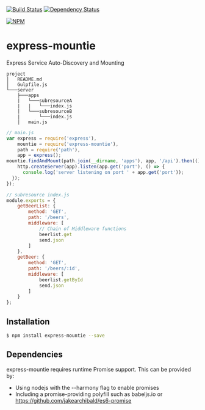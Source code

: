 [![Build Status](https://travis-ci.org/atsid/express-mountie.svg?branch=master)](https://travis-ci.org/atsid/express-mountie)
[![Dependency Status](https://david-dm.org/atsid/express-mountie.svg)](https://david-dm.org/atsid/express-mountie)

[![NPM](https://nodei.co/npm/express-mountie.png)](https://nodei.co/npm/express-mountie/)

# express-mountie
Express Service Auto-Discovery and Mounting

```
project
│   README.md
│   Gulpfile.js
└───server
    ├───apps
    |   └───subresourceA
    |   |   └───index.js
    |   └───subresourceB
    |       └───index.js
    │   main.js
```

```js
// main.js
var express = require('express'),
    mountie = require('express-mountie'),
    path = require('path'),
    app = express();
mountie.findAndMount(path.join(__dirname, 'apps'), app, '/api').then(() => {
    http.createServer(app).listen(app.get('port'), () => {
      console.log('server listening on port ' + app.get('port'));
  });
});
```
```js
// subresource index.js
module.exports = {
    getBeerList: {
        method: 'GET',
        path: '/beers',
        middleware: [
            // Chain of Middleware functions
            beerlist.get
            send.json
        ]
    },
    getBeer: {
        method: 'GET',
        path: '/beers/:id',
        middleware: [
            beerlist.getById
            send.json
        ]
    }
};
```

## Installation

```bash
$ npm install express-mountie --save
```

## Dependencies
express-mountie requires runtime Promise support. This can be provided by:

* Using nodejs with the --harmony flag to enable promises
* Including a promise-providing polyfill such as babeljs.io or https://github.com/jakearchibald/es6-promise
